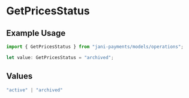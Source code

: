 # GetPricesStatus

## Example Usage

```typescript
import { GetPricesStatus } from "jani-payments/models/operations";

let value: GetPricesStatus = "archived";
```

## Values

```typescript
"active" | "archived"
```